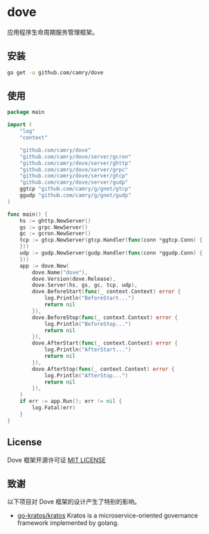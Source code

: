 # dove

应用程序生命周期服务管理框架。

## 安装

```bash
go get -u github.com/camry/dove
```

## 使用

```go
package main

import (
    "log"
    "context"

    "github.com/camry/dove"
    "github.com/camry/dove/server/gcron"
    "github.com/camry/dove/server/ghttp"
    "github.com/camry/dove/server/grpc"
    "github.com/camry/dove/server/gtcp"
    "github.com/camry/dove/server/gudp"
    ggtcp "github.com/camry/g/gnet/gtcp"
    ggudp "github.com/camry/g/gnet/gudp"
)

func main() {
    hs := ghttp.NewServer()
    gs := grpc.NewServer()
    gc := gcron.NewServer()
    tcp := gtcp.NewServer(gtcp.Handler(func(conn *ggtcp.Conn) {
    }))
    udp := gudp.NewServer(gudp.Handler(func(conn *ggudp.Conn) {
    }))
    app := dove.New(
        dove.Name("dove"),
        dove.Version(dove.Release),
        dove.Server(hs, gs, gc, tcp, udp),
        dove.BeforeStart(func(_ context.Context) error {
            log.Println("BeforeStart...")
            return nil
        }),
        dove.BeforeStop(func(_ context.Context) error {
            log.Println("BeforeStop...")
            return nil
        }),
        dove.AfterStart(func(_ context.Context) error {
            log.Println("AfterStart...")
            return nil
        }),
        dove.AfterStop(func(_ context.Context) error {
            log.Println("AfterStop...")
            return nil
        }),
    )
    if err := app.Run(); err != nil {
        log.Fatal(err)
    }
}
```

## License

Dove 框架开源许可证 [MIT LICENSE](https://github.com/camry/g/blob/main/LICENSE)

## 致谢

以下项目对 Dove 框架的设计产生了特别的影响。

- [go-kratos/kratos](https://github.com/go-kratos/kratos) Kratos is a microservice-oriented governance framework
  implemented by golang.
